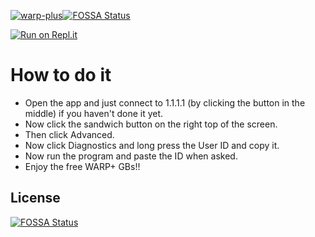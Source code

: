 [![warp-plus](https://github-readme-stats.vercel.app/api/pin/?username=nxvvvv&repo=warp-plus&theme=dark)](https://github.com/nxvvvv/warp-plus)[![FOSSA Status](https://app.fossa.com/api/projects/git%2Bgithub.com%2Fnxvvvv%2Fwarp-plus.svg?type=shield)](https://app.fossa.com/projects/git%2Bgithub.com%2Fnxvvvv%2Fwarp-plus?ref=badge_shield)
<br/>

[![Run on Repl.it](https://repl.it/badge/github/nxvvvv/warp-plus)](https://repl.it/github/nxvvvv/warp-plus)

# How to do it
  - Open the app and just connect to 1.1.1.1 (by clicking the button in the middle) if you haven't done it yet.
  - Now click the sandwich button on the right top of the screen.
  - Then click Advanced.
  - Now click Diagnostics and long press the User ID and copy it.
  - Now run the program and paste the ID when asked.
  - Enjoy the free WARP+ GBs!!


## License
[![FOSSA Status](https://app.fossa.com/api/projects/git%2Bgithub.com%2Fnxvvvv%2Fwarp-plus.svg?type=large)](https://app.fossa.com/projects/git%2Bgithub.com%2Fnxvvvv%2Fwarp-plus?ref=badge_large)